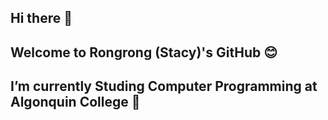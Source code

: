 ## Hi there 👋
## Welcome to Rongrong (Stacy)'s GitHub 😊
## I’m currently Studing Computer Programming at Algonquin College 🏢
## 

<!--
**liuStacy/liuStacy** is a ✨ _special_ ✨ repository because its `README.md` (this file) appears on your GitHub profile.

Here are some ideas to get you started:

- 🔭 I’m currently working on ...
- 🌱 I’m currently learning Computer Programming at Algonquin College
- 👯 I’m looking to collaborate on ...
- 🤔 I’m looking for help with ...
- 💬 Ask me about ...
- 📫 How to reach me: liu00670@algonquinlive.com
- 😄 Pronouns: She/her
- ⚡ Fun fact: ...
-->
